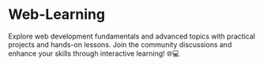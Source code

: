 # Web-Learning
Explore web development fundamentals and advanced topics with practical projects and hands-on lessons. Join the community discussions and enhance your skills through interactive learning! 🌐💻
